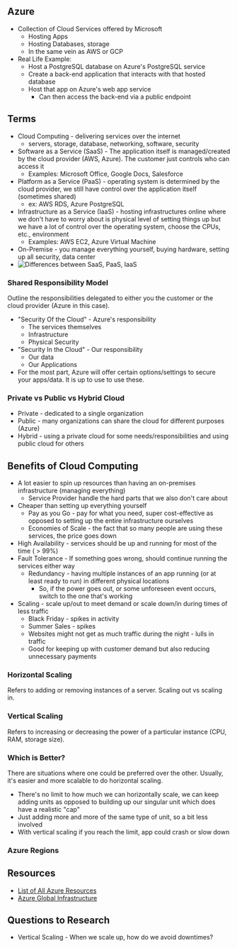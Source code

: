 ## Azure
- Collection of Cloud Services offered by Microsoft
  - Hosting Apps
  - Hosting Databases, storage
  - In the same vein as AWS or GCP
- Real Life Example:
  - Host a PostgreSQL database on Azure's PostgreSQL service
  - Create a back-end application that interacts with that hosted database
  - Host that app on Azure's web app service
    - Can then access the back-end via a public endpoint

## Terms
- Cloud Computing - delivering services over the internet
  - servers, storage, database, networking, software, security
- Software as a Service (SaaS) - The application itself is managed/created by the cloud provider (AWS, Azure). The customer just controls who can access it
  - Examples: Microsoft Office, Google Docs, Salesforce
- Platform as a Service (PaaS) - operating system is determined by the cloud provider, we still have control over the application itself (sometimes shared)
  - ex: AWS RDS, Azure PostgreSQL
- Infrastructure as a Service (IaaS) - hosting infrastructures online where we don't have to worry about is physical level of setting things up but we have a lot of control over the operating system, choose the CPUs, etc., environment
  - Examples: AWS EC2, Azure Virtual Machine
- On-Premise - you manage everything yourself, buying hardware, setting up all security, data center
- ![Differences between SaaS, PaaS, IaaS](https://learn.microsoft.com/en-us/training/wwl-azure/describe-cloud-compute/media/shared-responsibility-b3829bfe.svg)

### Shared Responsibility Model
Outline the responsibilities delegated to either you the customer or the cloud provider (Azure in this case). 
- "Security Of the Cloud" - Azure's responsibility
  - The services themselves
  - Infrastructure
  - Physical Security
- "Security In the Cloud" - Our responsibility
  - Our data
  - Our Applications
- For the most part, Azure will offer certain options/settings to secure your apps/data. It is up to use to use these.

### Private vs Public vs Hybrid Cloud
- Private - dedicated to a single organization
- Public - many organizations can share the cloud for different purposes (Azure)
- Hybrid - using a private cloud for some needs/responsibilities and using public cloud for others

## Benefits of Cloud Computing
- A lot easier to spin up resources than having an on-premises infrastructure (managing everything)
  - Service Provider handle the hard parts that we also don't care about
- Cheaper than setting up everything yourself
  - Pay as you Go - pay for what you need, super cost-effective as opposed to setting up the entire infrastructure ourselves
  - Economies of Scale - the fact that so many people are using these services, the price goes down
- High Availability - services should be up and running for most of the time ( > 99%)
- Fault Tolerance - If something goes wrong, should continue running the services either way
  - Redundancy - having multiple instances of an app running (or at least ready to run) in different physical locations
    - So, if the power goes out, or some unforeseen event occurs, switch to the one that's working
- Scaling - scale up/out to meet demand or scale down/in during times of less traffic
  - Black Friday - spikes in activity
  - Summer Sales - spikes
  - Websites might not get as much traffic during the night - lulls in traffic
  - Good for keeping up with customer demand but also reducing unnecessary payments
### Horizontal Scaling
Refers to adding or removing instances of a server. Scaling out vs scaling in.

### Vertical Scaling
Refers to increasing or decreasing the power of a particular instance (CPU, RAM, storage size).

### Which is Better?
There are situations where one could be preferred over the other. Usually, it's easier and more scalable to do horizontal scaling.
- There's no limit to how much we can horizontally scale, we can keep adding units as opposed to building up our singular unit which does have a realistic "cap"
- Just adding more and more of the same type of unit, so a bit less involved
- With vertical scaling if you reach the limit, app could crash or slow down
  
### Azure Regions

## Resources
- [List of All Azure Resources](https://azure.microsoft.com/en-us/products#compute)
- [Azure Global Infrastructure](https://azure.microsoft.com/en-us/explore/global-infrastructure)


## Questions to Research
- Vertical Scaling - When we scale up, how do we avoid downtimes?
